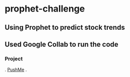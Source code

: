 # prophet-challenge
## Using Prophet to predict stock trends
## Used Google Collab  to run the code

### Project
.
[PushMe](forecasting_net_prophet.ipynb)
.